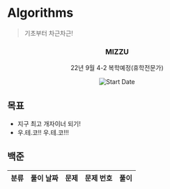 # Algorithms

> 기초부터 차근차근!

<div align="center">

<h3> MIZZU </h3>
<p> 22년 9월 4-2 복학예정(휴학전문가)</p>

![Start Date](https://img.shields.io/badge/Start%20Date-2021--12--20-23d16b.svg)

</div>



## 목표

- 지구 최고 개자이너 되기!
- 우.테.코!! 우.테.코!!!



## 백준

|       분류        | 풀이 날짜  |             문제              | 문제 번호 |              풀이              |
| :---------------: | :--------: | :---------------------------: | :-------: | :----------------------------: |